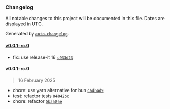 ### Changelog

All notable changes to this project will be documented in this file. Dates are displayed in UTC.

Generated by [`auto-changelog`](https://github.com/CookPete/auto-changelog).

#### [v0.0.1-rc.0](https://github.com/ebizbase/ebizbase/compare/v0.0.1-rc.0...v0.0.1-rc.0)

- fix: use release-it 16 [`c933d23`](https://github.com/ebizbase/ebizbase/commit/c933d23d08309d969c873fad7d2fc9a5cbf9d6d6)

#### v0.0.1-rc.0

> 16 February 2025

- chore: use yarn alternative for bun [`cad5ad9`](https://github.com/ebizbase/ebizbase/commit/cad5ad9cf28f4145385b4b595be34142613b5b97)
- test: refactor tests [`04042bc`](https://github.com/ebizbase/ebizbase/commit/04042bc31fe915a4dc93f6b2176dbc7a77a855f2)
- chore: refactor [`5baa0ae`](https://github.com/ebizbase/ebizbase/commit/5baa0ae85fdd70c53bcd431e1fdaabd2c2b5e307)
